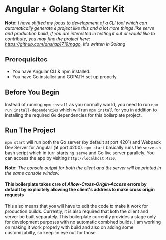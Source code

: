 # Angular + Golang Starter Kit

**Note:** *I have shifted my focus to development of a CLI tool which can automatically generate a project like this and a lot more things like serve and production build, if you are interested in testing it out or would like to contribute, you may find the project here: https://github.com/anshap1719/nggo. It's written in Golang*

## Prerequisites
- You have Angular CLI & npm installed.
- You have Go installed and GOPATH set up properly.

## Before You Begin
Instead of running `npm install` as you normally would, you need to run `npm run install-dependencies` which will run `npm install` for you in addition to installing the required Go dependencies for this boilerplate project.

## Run The Project
`npm start` will run both the Go server (by default at port 4201) and Webpack Dev Server for Angular (at port 4200). `npm start` basically runs the `serve.sh` bash script which in turn starts `ng serve` and Go live server parallely. You can access the app by visiting `http://localhost:4200`.

**Note:** *The console output for both the client and the server will be printed in the same console window.*

#### This boilerplate takes care of *Allow-Cross-Origin-Access* errors by default by explicitely allowing the client's address to make cross origin requests

This also means that you will have to edit the code to make it work for production builds. Currently, it is also required that both the client and server be built separately. This boilerplate currently provides a stage only for development purposes with no automatic combined builds. I am working on making it work properly with build and also on adding some customizabilty, so keep an eye out for those.
